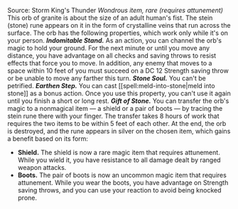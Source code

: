 Source: Storm King's Thunder
*Wondrous item, rare (requires attunement)*
This orb of granite is about the size of an adult human's fist. The stein (stone) rune appears on it in the form of crystalline veins that run across the surface. The orb has the following properties, which work only while it's on your person.
***Indomitable Stand.*** As an action, you can channel the orb's magic to hold your ground. For the next minute or until you move any distance, you have advantage on all checks and saving throws to resist effects that force you to move. In addition, any enemy that moves to a space within 10 feet of you must succeed on a DC 12 Strength saving throw or be unable to move any farther this turn.
***Stone Soul.*** You can't be petrified.
***Earthen Step.*** You can cast [[spell:meld-into-stone|meld into stone]] as a bonus action. Once you use this property, you can't use it again until you finish a short or long rest.
***Gift of Stone.*** You can transfer the orb's magic to a nonmagical item — a shield or a pair of boots — by tracing the stein rune there with your finger. The transfer takes 8 hours of work that requires the two items to be within 5 feet of each other. At the end, the orb is destroyed, and the rune appears in silver on the chosen item, which gains a benefit based on its form:
* **Shield.** The shield is now a rare magic item that requires attunement. While you wield it, you have resistance to all damage dealt by ranged weapon attacks.
* **Boots.** The pair of boots is now an uncommon magic item that requires attunement. While you wear the boots, you have advantage on Strength saving throws, and you can use your reaction to avoid being knocked prone.